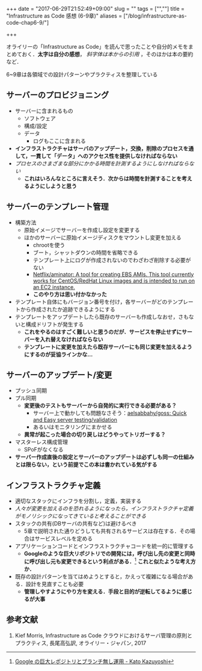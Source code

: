 +++
date = "2017-06-29T21:52:49+09:00"
slug = ""
tags = ["",""]
title = "Infrastructure as Code 感想 (6-9章)"
aliases = ["/blog/infrastructure-as-code-chap6-9/"]

+++

オライリーの「Infrastructure as Code」を読んで思ったことや自分的メモをまとめておく．**太字は自分の感想**， _斜字体は本からの引用_ ，そのほかは本の要約など．

6~9章は各領域での設計パターンやプラクティスを整理している

## サーバーのプロビジョニング
* サーバーに含まれるもの
    * ソフトウェア
    * 構成/設定
    * データ
        * ログもここに含まれる
* **インフラストラクチャはサーバのアップデート，交換，削除のプロセスを通して，一貫して「データ」へのアクセス性を提供しなければならない**
* _プロセスのさまざまな部分にかかる時間を計測するようにしなければならない_
    * **これはいろんなところに言えそう．次からは時間を計測することを考えるようにしようと思う**

## サーバーのテンプレート管理
* 構築方法
    * 原始イメージでサーバーを作成し設定を変更する
    * ほかのサーバーに原始イメージディスクをマウントし変更を加える
        * chrootを使う
        * ブート，シャットダウンの時間を省略できる
        * テンプレート上にログが作成されないのでわざわざ削除する必要がない
        * [Netflix/aminator: A tool for creating EBS AMIs. This tool currently works for CentOS/RedHat Linux images and is intended to run on an EC2 instance.](https://github.com/Netflix/aminator)
        * **このやり方は思い付かなかった**
* テンプレート自体にもバージョン番号を付け，各サーバーがどのテンプレートから作成されたか追跡できるようにする
* テンプレートをアップデートしたら既存のサーバーも作成しなおせ，さもないと構成ドリフトが発生する
    * **これをやるのはすごく難しいと思うのだが．サービスを停止せずにサーバーを入れ替えなければならない**
    * **テンプレートに変更を加えたら既存サーバーにも同じ変更を加えるようにするのが妥協ラインかな…**

## サーバーのアップデート/変更
* プッシュ同期
* プル同期
    * **変更後のテストもサーバーから自発的に実行できる必要がある？**
      * サーバー上で動かしても問題なさそう：[aelsabbahy/goss: Quick and Easy server testing/validation](https://github.com/aelsabbahy/goss)
      * あるいはモニタリングにまかせる
    * **異常が起こった場合の切り戻しはどうやってトリガーする？**
* マスターレス構成管理
    * SPoFがなくなる
* **サーバー作成直後の設定とサーバーのアップデートは必ずしも同一の仕組みとは限らない，という前提でこの本は書かれている気がする**

## インフラストラクチャ定義
* 適切なスタックにインフラを分割し，定義，実装する
* _人々が変更を加えるのを恐れるようになったら，インフラストラクチャ定義がモノリシックになってきていると考えることができる_
* スタックの共有(DBサーバの共有など)は避けるべき
    * 5章で説明された通りどうしても共有されるサービスは存在する．その場合はサービスレベルを定める
* アプリケーションコードとインフラストラクチャコードを統一的に管理する
    * **Googleのような巨大リポジトリでの開発には，呼び出し先の変更と同時に呼び出し元も変更できるという利点がある．**[^1] **これと似たような考え方か．**
* 既存の設計パターンを当てはめようとすると，かえって複雑になる場合がある．設計を見直すことも必要
    * **管理しやすようにやり方を変える．手段と目的が逆転してるように感じるが大事**

## 参考文献
1. Kief Morris, Infrastructure as Code クラウドにおけるサーバ管理の原則とプラクティス, 長尾高弘訳, オライリー・ジャパン, 2017

[^1]: [Google の巨大レポジトリとブランチ無し運用 - Kato Kazuyoshi](http://2013.8-p.info/japanese/07-30-google-mainline.html)
